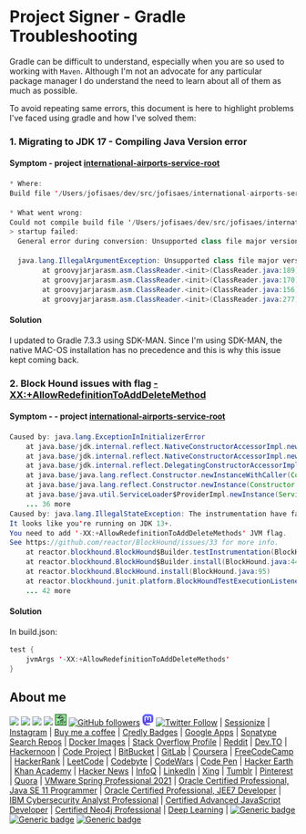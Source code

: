 # Project Signer - Gradle Troubleshooting

Gradle can be difficult to understand, especially when you are so used to working with `Maven`. Although I'm not an advocate for any particular package manager I do understand the need to learn about all of them as much as possible.

To avoid repeating same errors, this document is here to highlight problems I've faced using gradle and how I've solved them:

### 1.  Migrating to JDK 17 - Compiling Java Version error

#### Symptom - project [international-airports-service-root](https://bitbucket.org/jesperancinha/international-airports-service-root)

```java
* Where:
Build file '/Users/jofisaes/dev/src/jofisaes/international-airports-service-root/international-airports-rest/international-airports-model/build.gradle'

* What went wrong:
Could not compile build file '/Users/jofisaes/dev/src/jofisaes/international-airports-service-root/international-airports-rest/international-airports-model/build.gradle'.
> startup failed:
  General error during conversion: Unsupported class file major version 61
  
  java.lang.IllegalArgumentException: Unsupported class file major version 61
        at groovyjarjarasm.asm.ClassReader.<init>(ClassReader.java:189)
        at groovyjarjarasm.asm.ClassReader.<init>(ClassReader.java:170)
        at groovyjarjarasm.asm.ClassReader.<init>(ClassReader.java:156)
        at groovyjarjarasm.asm.ClassReader.<init>(ClassReader.java:277)
```

#### Solution

I updated to Gradle 7.3.3 using SDK-MAN. Since I'm using SDK-MAN, the native MAC-OS installation has no precedence and this is why this issue kept coming back.

### 2.  Block Hound issues with flag [-XX:+AllowRedefinitionToAddDeleteMethod](https://github.com/reactor/BlockHound/issues/33)

#### Symptom - - project [international-airports-service-root](https://bitbucket.org/jesperancinha/international-airports-service-root)


```java
Caused by: java.lang.ExceptionInInitializerError
	at java.base/jdk.internal.reflect.NativeConstructorAccessorImpl.newInstance0(Native Method)
	at java.base/jdk.internal.reflect.NativeConstructorAccessorImpl.newInstance(NativeConstructorAccessorImpl.java:77)
	at java.base/jdk.internal.reflect.DelegatingConstructorAccessorImpl.newInstance(DelegatingConstructorAccessorImpl.java:45)
	at java.base/java.lang.reflect.Constructor.newInstanceWithCaller(Constructor.java:499)
	at java.base/java.lang.reflect.Constructor.newInstance(Constructor.java:480)
	at java.base/java.util.ServiceLoader$ProviderImpl.newInstance(ServiceLoader.java:789)
	... 36 more
Caused by: java.lang.IllegalStateException: The instrumentation have failed.
It looks like you're running on JDK 13+.
You need to add '-XX:+AllowRedefinitionToAddDeleteMethods' JVM flag.
See https://github.com/reactor/BlockHound/issues/33 for more info.
	at reactor.blockhound.BlockHound$Builder.testInstrumentation(BlockHound.java:482)
	at reactor.blockhound.BlockHound$Builder.install(BlockHound.java:445)
	at reactor.blockhound.BlockHound.install(BlockHound.java:95)
	at reactor.blockhound.junit.platform.BlockHoundTestExecutionListener.<clinit>(BlockHoundTestExecutionListener.java:19)
	... 42 more
```

#### Solution

In build.json:

```kotlin
test {
    jvmArgs '-XX:+AllowRedefinitionToAddDeleteMethods'
}
```

## About me

[![](https://img.shields.io/badge/youtube-%230077B5.svg?style=for-the-badge&logo=youtube&color=red)](https://www.youtube.com/@joaoesperancinha)
[![](https://img.shields.io/badge/Medium-12100E?style=for-the-badge&logo=medium&logoColor=white)](https://medium.com/@jofisaes)
[![](https://img.shields.io/badge/linkedin-%230077B5.svg?style=for-the-badge&logo=linkedin)](https://www.linkedin.com/in/joaoesperancinha/)
[![](https://img.shields.io/badge/Spotify-1ED760?style=for-the-badge&logo=spotify&logoColor=white)](https://open.spotify.com/user/jlnozkcomrxgsaip7yvffpqqm)
[![alt text](https://raw.githubusercontent.com/jesperancinha/project-signer/master/project-signer-templates/icons-20/JEOrgLogo-20.png "João Esperancinha Homepage")](http://joaofilipesabinoesperancinha.nl)
[![GitHub followers](https://img.shields.io/github/followers/jesperancinha.svg?label=Jesperancinha&style=social "GitHub")](https://github.com/jesperancinha)
[![alt text](https://raw.githubusercontent.com/jesperancinha/project-signer/master/project-signer-templates/icons-20/mastodon-20.png "Mastodon")](https://masto.ai/@jesperancinha)
[![Twitter Follow](https://img.shields.io/twitter/follow/joaofse?label=João%20Esperancinha&style=social "Twitter")](https://twitter.com/joaofse)
| [Sessionize](https://sessionize.com/joao-esperancinha/)
| [Instagram](https://www.instagram.com/joaofisaes/)
| [Buy me a coffee](https://www.buymeacoffee.com/jesperancinha)
| [Credly Badges](https://www.credly.com/users/joao-esperancinha)
| [Google Apps](https://play.google.com/store/apps/developer?id=Joao+Filipe+Sabino+Esperancinha)
| [Sonatype Search Repos](https://search.maven.org/search?q=org.jesperancinha)
| [Docker Images](https://hub.docker.com/u/jesperancinha)
| [Stack Overflow Profile](https://stackoverflow.com/users/3702839/joao-esperancinha)
| [Reddit](https://www.reddit.com/user/jesperancinha/)
| [Dev.TO](https://dev.to/jofisaes)
| [Hackernoon](https://hackernoon.com/@jesperancinha)
| [Code Project](https://www.codeproject.com/Members/jesperancinha)
| [BitBucket](https://bitbucket.org/jesperancinha)
| [GitLab](https://gitlab.com/jesperancinha)
| [Coursera](https://www.coursera.org/user/da3ff90299fa9297e283ee8e65364ffb)
| [FreeCodeCamp](https://www.freecodecamp.org/jofisaes)
| [HackerRank](https://www.hackerrank.com/jofisaes)
| [LeetCode](https://leetcode.com/jofisaes)
| [Codebyte](https://coderbyte.com/profile/jesperancinha)
| [CodeWars](https://www.codewars.com/users/jesperancinha)
| [Code Pen](https://codepen.io/jesperancinha)
| [Hacker Earth](https://www.hackerearth.com/@jofisaes)
| [Khan Academy](https://www.khanacademy.org/profile/jofisaes)
| [Hacker News](https://news.ycombinator.com/user?id=jesperancinha)
| [InfoQ](https://www.infoq.com/profile/Joao-Esperancinha.2/)
| [LinkedIn](https://www.linkedin.com/in/joaoesperancinha/)
| [Xing](https://www.xing.com/profile/Joao_Esperancinha/cv)
| [Tumblr](https://jofisaes.tumblr.com/)
| [Pinterest](https://nl.pinterest.com/jesperancinha/)
| [Quora](https://nl.quora.com/profile/Jo%C3%A3o-Esperancinha)
| [VMware Spring Professional 2021](https://www.credly.com/badges/762fa7a4-9cf4-417d-bd29-7e072d74cdb7)
| [Oracle Certified Professional, Java SE 11 Programmer](https://www.credly.com/badges/87609d8e-27c5-45c9-9e42-60a5e9283280)
| [Oracle Certified Professional, JEE7 Developer](https://www.credly.com/badges/27a14e06-f591-4105-91ca-8c3215ef39a2)
| [IBM Cybersecurity Analyst Professional](https://www.credly.com/badges/ad1f4abe-3dfa-4a8c-b3c7-bae4669ad8ce)
| [Certified Advanced JavaScript Developer](https://cancanit.com/certified/1462/)
| [Certified Neo4j Professional](https://graphacademy.neo4j.com/certificates/c279afd7c3988bd727f8b3acb44b87f7504f940aac952495ff827dbfcac024fb.pdf)
| [Deep Learning](https://www.credly.com/badges/8d27e38c-869d-4815-8df3-13762c642d64)
| [![Generic badge](https://img.shields.io/static/v1.svg?label=GitHub&message=JEsperancinhaOrg&color=yellow "jesperancinha.org dependencies")](https://github.com/JEsperancinhaOrg)
[![Generic badge](https://img.shields.io/static/v1.svg?label=All%20Badges&message=Badges&color=red "All badges")](https://joaofilipesabinoesperancinha.nl/badges)
[![Generic badge](https://img.shields.io/static/v1.svg?label=Status&message=Project%20Status&color=red "Project statuses")](https://github.com/jesperancinha/project-signer/blob/master/project-signer-quality/Build.md)
